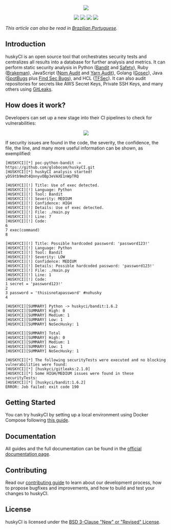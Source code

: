 <p align="center">
  <img src="https://raw.githubusercontent.com/wiki/globocom/huskyCI/images/huskyCI-logo.png" align="center" height="" />
  <!-- logo font: Anton -->
</p>

<p align="center">
  <a href="https://github.com/globocom/huskyCI/releases"><img src="https://img.shields.io/github/v/release/globocom/huskyCI"/></a>
  <a href="https://github.com/rafaveira3/writing-and-presentations/blob/master/DEFCON-27-APP-SEC-VILLAGE-Rafael-Santos-huskyCI-Finding-security-flaws-in-CI-before-deploying-them.pdf"><img src="https://img.shields.io/badge/DEFCON%2027-AppSec%20Village-black"/></a>
<a href="https://github.com/rafaveira3/contributions/blob/master/huskyCI-BlackHat-Europe-2019.pdf"><img src="https://img.shields.io/badge/Black%20Hat%20Europe%202019-Arsenal-black"/></a>
<a href="https://defectdojo.readthedocs.io/en/latest/integrations.html#huskyci-report"><img src="https://img.shields.io/badge/DefectDojo-Compatible-brightgreen"/></a>
</p>

*This article can also be read in [Brazilian Portuguese](README-ptBR.md).*

## Introduction

huskyCI is an open source tool that orchestrates security tests and centralizes all results into a database for further analysis and metrics. It can perform static security analysis in Python ([Bandit][Bandit] and [Safety][Safety]), Ruby ([Brakeman][Brakeman]), JavaScript ([Npm Audit][NpmAudit] and [Yarn Audit][YarnAudit]), Golang ([Gosec][Gosec]), Java ([SpotBugs][SpotBugs] plus [Find Sec Bugs][FindSec]), and HCL ([TFSec][TFSec]). It can also audit repositories for secrets like AWS Secret Keys, Private SSH Keys, and many others using [GitLeaks][Gitleaks].

## How does it work?

Developers can set up a new stage into their CI pipelines to check for vulnerabilities:

<p align="center"><img src="huskyCI-stage.png"/></p>

If security issues are found in the code, the severity, the confidence, the file, the line, and many more useful information can be shown, as exemplified:

```
[HUSKYCI][*] poc-python-bandit -> https://github.com/globocom/huskyCI.git
[HUSKYCI][*] huskyCI analysis started! yDS9tb9mdt4QnnyvOBp3eVAXE1nWpTRQ

[HUSKYCI][!] Title: Use of exec detected.
[HUSKYCI][!] Language: Python
[HUSKYCI][!] Tool: Bandit
[HUSKYCI][!] Severity: MEDIUM
[HUSKYCI][!] Confidence: HIGH
[HUSKYCI][!] Details: Use of exec detected.
[HUSKYCI][!] File: ./main.py
[HUSKYCI][!] Line: 7
[HUSKYCI][!] Code:
6
7 exec(command)
8

[HUSKYCI][!] Title: Possible hardcoded password: 'password123!'
[HUSKYCI][!] Language: Python
[HUSKYCI][!] Tool: Bandit
[HUSKYCI][!] Severity: LOW
[HUSKYCI][!] Confidence: MEDIUM
[HUSKYCI][!] Details: Possible hardcoded password: 'password123!'
[HUSKYCI][!] File: ./main.py
[HUSKYCI][!] Line: 1
[HUSKYCI][!] Code:
1 secret = 'password123!'
2
3 password = 'thisisnotapassword' #nohusky
4

[HUSKYCI][SUMMARY] Python -> huskyci/bandit:1.6.2
[HUSKYCI][SUMMARY] High: 0
[HUSKYCI][SUMMARY] Medium: 1
[HUSKYCI][SUMMARY] Low: 1
[HUSKYCI][SUMMARY] NoSecHusky: 1

[HUSKYCI][SUMMARY] Total
[HUSKYCI][SUMMARY] High: 0
[HUSKYCI][SUMMARY] Medium: 1
[HUSKYCI][SUMMARY] Low: 1
[HUSKYCI][SUMMARY] NoSecHusky: 1

[HUSKYCI][*] The following securityTests were executed and no blocking vulnerabilities were found:
[HUSKYCI][*] [huskyci/gitleaks:2.1.0]
[HUSKYCI][*] Some HIGH/MEDIUM issues were found in these securityTests:
[HUSKYCI][*] [huskyci/bandit:1.6.2]
ERROR: Job failed: exit code 190
```

## Getting Started

You can try huskyCI by setting up a local environment using Docker Compose following [this guide](https://github.com/huskyci-org/huskyCI/wiki/3.-Getting-Started#local-installation).

## Documentation

All guides and the full documentation can be found in the [official documentation page](https://github.com/huskyci-org/huskyCI/wiki).

## Contributing

Read our [contributing guide](https://github.com/huskyci-org/huskyCI/blob/main/CONTRIBUTING.md) to learn about our development process, how to propose bugfixes and improvements, and how to build and test your changes to huskyCI.

## License

huskyCI is licensed under the [BSD 3-Clause "New" or "Revised" License](https://github.com/huskyci-org/huskyCI/blob/main/LICENSE.md).

[Bandit]: https://github.com/PyCQA/bandit
[Safety]: https://github.com/pyupio/safety
[Brakeman]: https://github.com/presidentbeef/brakeman
[Gosec]: https://github.com/securego/gosec
[NpmAudit]: https://docs.npmjs.com/cli/audit
[YarnAudit]: https://yarnpkg.com/lang/en/docs/cli/audit/
[Gitleaks]: https://github.com/zricethezav/gitleaks
[SpotBugs]: https://spotbugs.github.io
[FindSec]: https://find-sec-bugs.github.io
[TFSec]: https://github.com/liamg/tfsec
